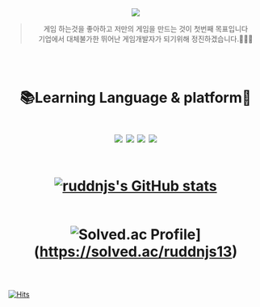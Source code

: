 <div align="center">
<img src="https://capsule-render.vercel.app/api?type=transparent&color=999999&height=120&text=ruddnjs's%20Github&animation=fadeIn&fontColor=febc71&fontSize=60" />



>게임 하는것을 좋아하고 저만의 게임을 만드는 것이 첫번째 목표입니다<br>
>기업에서 대체불가한 뛰어난 게임개발자가 되기위해 정진하겠습니다.🦖🦖🦖
<br>
<br>  

<h1> 📚Learning Language & platform📖 
<br>
<br>
<img src="https://img.shields.io/badge/Git-F05032?style=flat&logo=git&logoColor=white"/>
<img src="https://img.shields.io/badge/Csharp-512BD4?style=flat&logo=csharp&logoColor=white"/>
<img src="https://img.shields.io/badge/VScode-007ACC?style=flat&logo=visualstudiocode&logoColor=white"/>
<img src="https://img.shields.io/badge/Github-181717?style=flat&logo=github&logoColor=white"/>
<br>
<br>

[![ruddnjs's GitHub stats](https://github-readme-stats.vercel.app/api?username=ruddnjs13)](https://github.com/anuraghazra/github-readme-stats)
<br>
<br>

![Solved.ac Profile](http://mazassumnida.wtf/api/generate_badge?boj=ruddnjs13)](https://solved.ac/ruddnjs13)<br/>


</div>
<br>

[![Hits](https://hits.seeyoufarm.com/api/count/incr/badge.svg?url=https%3A%2F%2Fgithub.com%2Fruddnjs13%2Fhit-counter&count_bg=%23000000&title_bg=%23000000&icon=github.svg&icon_color=%23FFFFFF&title=hits&edge_flat=false)](https://hits.seeyoufarm.com)